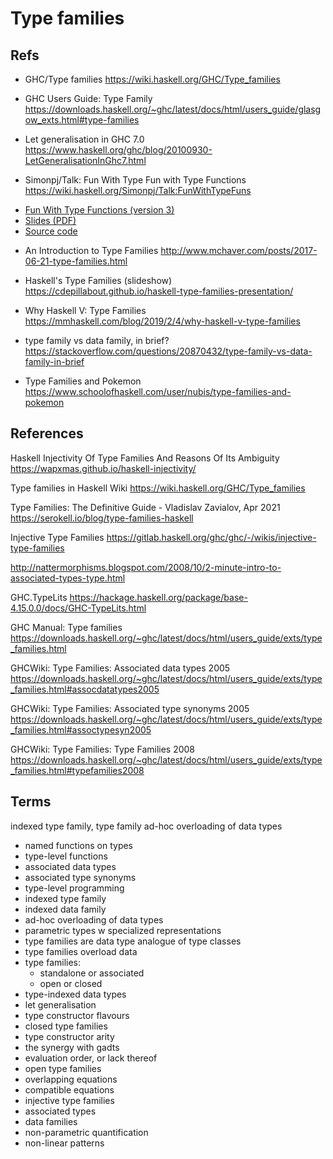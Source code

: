 # Type families

## Refs

* GHC/Type families
https://wiki.haskell.org/GHC/Type_families

* GHC Users Guide: Type Family
https://downloads.haskell.org/~ghc/latest/docs/html/users_guide/glasgow_exts.html#type-families

* Let generalisation in GHC 7.0
https://www.haskell.org/ghc/blog/20100930-LetGeneralisationInGhc7.html

* Simonpj/Talk: Fun With Type Fun with Type Functions
https://wiki.haskell.org/Simonpj/Talk:FunWithTypeFuns
- [Fun With Type Functions (version 3)](http://research.microsoft.com/~simonpj/papers/assoc-types/fun-with-type-funs/typefun.pdf)
- [Slides (PDF)](http://research.microsoft.com/~simonpj/papers/assoc-types/fun-with-type-funs/FunWithTypeFuns-Apr09.pdf)
- [Source code](http://research.microsoft.com/~simonpj/papers/assoc-types/fun-with-type-funs.zip)

* An Introduction to Type Families
http://www.mchaver.com/posts/2017-06-21-type-families.html

* Haskell's Type Families (slideshow)
https://cdepillabout.github.io/haskell-type-families-presentation/

* Why Haskell V: Type Families
https://mmhaskell.com/blog/2019/2/4/why-haskell-v-type-families

* type family vs data family, in brief?
https://stackoverflow.com/questions/20870432/type-family-vs-data-family-in-brief

* Type Families and Pokemon
https://www.schoolofhaskell.com/user/nubis/type-families-and-pokemon


## References

Haskell Injectivity Of Type Families And Reasons Of Its Ambiguity
https://wapxmas.github.io/haskell-injectivity/

Type families in Haskell Wiki
https://wiki.haskell.org/GHC/Type_families


Type Families: The Definitive Guide - Vladislav Zavialov, Apr 2021
https://serokell.io/blog/type-families-haskell

Injective Type Families
https://gitlab.haskell.org/ghc/ghc/-/wikis/injective-type-families

http://nattermorphisms.blogspot.com/2008/10/2-minute-intro-to-associated-types-type.html

GHC.TypeLits
https://hackage.haskell.org/package/base-4.15.0.0/docs/GHC-TypeLits.html

GHC Manual: Type families
https://downloads.haskell.org/~ghc/latest/docs/html/users_guide/exts/type_families.html

GHCWiki: Type Families: Associated data types 2005
https://downloads.haskell.org/~ghc/latest/docs/html/users_guide/exts/type_families.html#assocdatatypes2005

GHCWiki: Type Families: Associated type synonyms 2005
https://downloads.haskell.org/~ghc/latest/docs/html/users_guide/exts/type_families.html#assoctypesyn2005

GHCWiki: Type Families: Type Families 2008
https://downloads.haskell.org/~ghc/latest/docs/html/users_guide/exts/type_families.html#typefamilies2008


## Terms

indexed type family, type family
ad-hoc overloading of data types

- named functions on types
- type-level functions
- associated data types
- associated type synonyms
- type-level programming
- indexed type family
- indexed data family
- ad-hoc overloading of data types
- parametric types w specialized representations
- type families are data type analogue of type classes
- type families overload data
- type families:
  - standalone or associated
  - open or closed
- type-indexed data types
- let generalisation
- type constructor flavours
- closed type families
- type constructor arity
- the synergy with gadts
- evaluation order, or lack thereof
- open type families
- overlapping equations
- compatible equations
- injective type families
- associated types
- data families
- non-parametric quantification
- non-linear patterns
